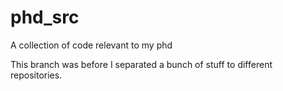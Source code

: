 # phd_src
A collection of code relevant to my phd

This branch was before I separated a bunch of stuff to different repositories.

